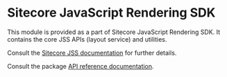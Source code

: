 # Sitecore JavaScript Rendering SDK 

This module is provided as a part of Sitecore JavaScript Rendering SDK. It contains the core JSS APIs (layout service) and utilities.

Consult the [Sitecore JSS documentation](https://jss.sitecore.com) for further details.

Consult the package [API reference documentation](/ref-docs/sitecore-jss/).